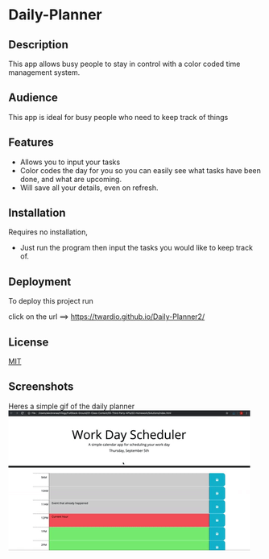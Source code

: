 # Daily-Planner

## Description

This app allows busy people to stay in control with a color coded time management system. 

## Audience
This app is ideal for busy people who need to keep track of things

## Features

- Allows you to input your tasks
- Color codes the day for you so you can easily see what tasks have been done, and what are upcoming.
- Will save all your details, even on refresh. 


## Installation
Requires no installation,
- Just run the program then input the tasks you would like to keep track of. 

## Deployment
To deploy this project run

click on the url ==> https://twardio.github.io/Daily-Planner2/

## License
[MIT](https://choosealicense.com/licenses/mit/)


## Screenshots
Heres a simple gif of the daily planner
![](05-third-party-apis-homework-demo.gif)
